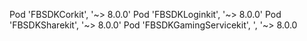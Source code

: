 Pod 'FBSDKCorkit', '~> 8.0.0'
Pod 'FBSDKLoginkit', '~> 8.0.0'
Pod 'FBSDKSharekit', '~> 8.0.0'
Pod 'FBSDKGamingServicekit', ', '~> 8.0.0
